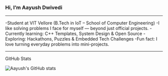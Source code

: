 ### Hi, I’m Aayush Dwivedi
---

 -Student at VIT Vellore (B.Tech in IoT – School of Computer Engineering)
 -I like solving problems I face for myself — beyond just official projects.
 -Currently learning: C++ Templates, System Design & Open Source
 -Exploring: Hackathons, Puzzles & Embedded Tech Challenges
 -Fun fact: I love turning everyday problems into mini-projects.

---
GitHub Stats

![Aayush's GitHub stats](https://github-readme-stats.vercel.app/api?username=skapyskar&show_icons=true&theme=tokyonight)


<!--
**skapyskar/skapyskar** is a ✨ _special_ ✨ repository because its `README.md` (this file) appears on your GitHub profile.

Here are some ideas to get you started:

- 🔭 I’m currently working on ...
- 🌱 I’m currently learning ...
- 👯 I’m looking to collaborate on ...
- 🤔 I’m looking for help with ...
- 💬 Ask me about ...
- 📫 How to reach me: ...
- 😄 Pronouns: ...
- ⚡ Fun fact: ...
-->

